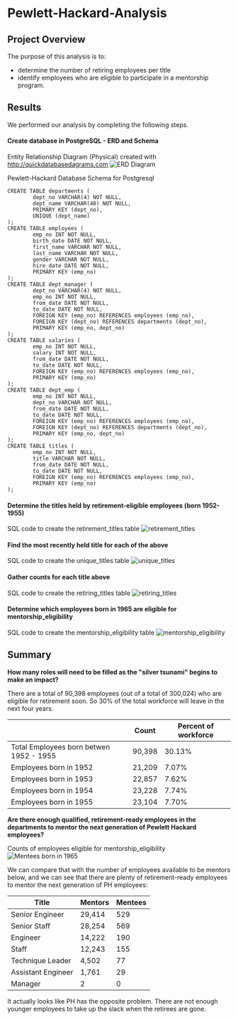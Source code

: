 # Pewlett-Hackard-Analysis

## Project Overview

The purpose of this analysis is to:
- determine the number of retiring employees per title
- identify employees who are eligible to participate in a mentorship program.

## Results

We performed our analysis by completing the following steps.

#### Create database in PostgreSQL - ERD and Schema

Entity Relationship Diagram (Physical) created with http://quickdatabasedagrams.com
![ERD Diagram](Images/EmployeeDB.png)

Pewlett-Hackard Database Schema for Postgresql
```
CREATE TABLE departments (
        dept_no VARCHAR(4) NOT NULL,
        dept_name VARCHAR(40) NOT NULL,
        PRIMARY KEY (dept_no),
        UNIQUE (dept_name)
);
CREATE TABLE employees (
        emp_no INT NOT NULL,
        birth_date DATE NOT NULL,
        first_name VARCHAR NOT NULL,
        last_name VARCHAR NOT NULL,
        gender VARCHAR NOT NULL,
        hire_date DATE NOT NULL,
        PRIMARY KEY (emp_no)
);
CREATE TABLE dept_manager (
        dept_no VARCHAR(4) NOT NULL,
        emp_no INT NOT NULL,
        from_date DATE NOT NULL,
        to_date DATE NOT NULL,
        FOREIGN KEY (emp_no) REFERENCES employees (emp_no),
        FOREIGN KEY (dept_no) REFERENCES departments (dept_no),
        PRIMARY KEY (emp_no, dept_no)
);
CREATE TABLE salaries (
        emp_no INT NOT NULL,
        salary INT NOT NULL,
        from_date DATE NOT NULL,
        to_date DATE NOT NULL,
        FOREIGN KEY (emp_no) REFERENCES employees (emp_no),
        PRIMARY KEY (emp_no)
);
CREATE TABLE dept_emp (
        emp_no INT NOT NULL,
        dept_no VARCHAR NOT NULL,
        from_date DATE NOT NULL,
        to_date DATE NOT NULL,
        FOREIGN KEY (emp_no) REFERENCES employees (emp_no),
        FOREIGN KEY (dept_no) REFERENCES departments (dept_no),
        PRIMARY KEY (emp_no, dept_no)
);
CREATE TABLE titles (
        emp_no INT NOT NULL,
        title VARCHAR NOT NULL,
        from_date DATE NOT NULL,
        to_date DATE NOT NULL,
        FOREIGN KEY (emp_no) REFERENCES employees (emp_no),
        PRIMARY KEY (emp_no)
);
```

#### Determine the titles held by retirement-eligible employees (born 1952-1955)

SQL code to create the retirement_titles table
![retirement_titles](Images/Retirement_Titles.png)

#### Find the most recently held title for each of the above

SQL code to create the unique_titles table
![unique_titles](Images/Unique_Titles.png)

#### Gather counts for each title above

SQL code to create the retiring_titles table
![retiring_titles](Images/Retiring_Titles.png)

#### Determine which employees born in 1965 are eligible for mentorship_eligibility

SQL code to create the mentorship_eligibility table
![mentorship_eligibility](Images/Mentorship_Eligibility.png)




## Summary

**How many roles will need to be filled as the "silver tsunami" begins to make an impact?**

  There are a total of 90,398 employees (out of a total of 300,024) who are eligible for retirement soon. So 30% of the total workforce will leave in the next four years.

  |             | Count | Percent of workforce |
  | ----------- | ----------- | ----------- |
  | Total Employees born betwen 1952 - 1955  | 90,398 |  30.13% |
  | Employees born in 1952 | 21,209 |                     7.07% |
  | Employees born in 1953 | 22,857 |                     7.62% |
  | Employees born in 1954 | 23,228 |                     7.74% |
  | Employees born in 1955 | 23,104 |                     7.70% |

**Are there enough qualified, retirement-ready employees in the departments to mentor the next generation of Pewlett Hackard employees?**

  Counts of employees eligible for mentorship_eligibility
![Mentees born in 1965](Images/Mentees_born_in_1965.png)

  We can compare that with the number of employees available to be mentors below, and we can see that there are plenty of retirement-ready employees to mentor the next generation of PH employees:

  | Title              | Mentors     | Mentees |
  | -----------        | ----------- | ----------- |
  | Senior Engineer    | 29,414      | 529 |
  | Senior Staff       | 28,254      | 569 |
  | Engineer           | 14,222      | 190 |
  | Staff              | 12,243      | 155 |
  | Technique Leader   |  4,502      |  77 |
  | Assistant Engineer |  1,761      |  29 |
  | Manager            |      2      |   0 |

  It actually looks like PH has the opposite problem. There are not enough younger employees to take up the slack when the retirees are gone.
